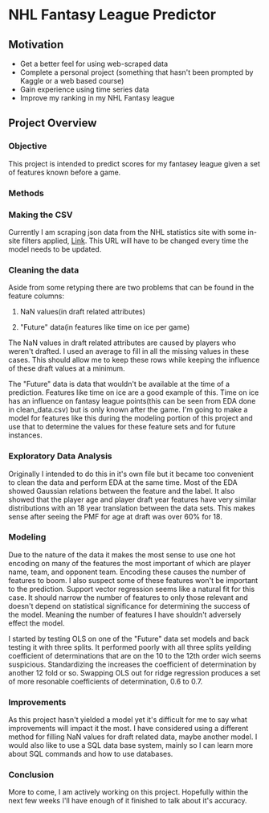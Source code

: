 # NHL Fantasy League Predictor

## Motivation
* Get a better feel for using web-scraped data
* Complete a personal project (something that hasn't been prompted by Kaggle or
  a web based course)
* Gain experience using time series data
* Improve my ranking in my NHL Fantasy league

## Project Overview

### Objective
This project is intended to predict scores for my fantasey league given a set of features known before a game.

### Methods

### Making the CSV
Currently I am scraping json data from the NHL statistics site with some
in-site filters applied,
[Link](http://www.nhl.com/stats/rest/skaters?isAggregate=false&reportType=basic&isGame=true&reportName=skatersummary&sort=[{%22property%22:%22points%22,%22direction%22:%22DESC%22},{%22property%22:%22goals%22,%22direction%22:%22DESC%22},{%22property%22:%22assists%22,%22direction%22:%22DESC%22}]&cayenneExp=gameDate%3E=%222017-10-04%22%20and%20gameDate%3C=%222018-01-02%22%20and%20gameTypeId=2).
This URL will have to be changed every time the model needs to be updated.

### Cleaning the data
Aside from some retyping there are two problems that can be found in the
feature columns:

1. NaN values(in draft related attributes)

2. "Future" data(in features like time on ice per game)

The NaN values in draft related attributes are caused by players who weren't
drafted. I used an average to fill in all the missing values in these cases.
This should allow me to keep these rows while keeping the influence of these
draft values at a minimum. 

The "Future" data is data that wouldn't be available at the time of a
prediction. Features like time on ice are a good example of this. Time on ice has an influence on fantasy league points(this can be seen from EDA done in
clean_data.csv) but is only known after the game. I'm going to make a model for
features like this during the modeling portion of this project and use that to
determine the values for these feature sets and for future instances.

### Exploratory Data Analysis
Originally I intended to do this in it's own file but it became too convenient
to clean the data and perform EDA at the same time. Most of the EDA showed
Gaussian relations between the feature and the label. It also showed that the
player age and player draft year features have very similar distributions with
an 18 year translation between the data sets. This makes sense after seeing the
PMF for age at draft was over 60% for 18.

### Modeling
Due to the nature of the data it makes the most sense to use one hot encoding
on many of the features the most important of which are player name, team, and opponent team. Encoding these causes the number of features to boom. I also suspect some of these features won't be important to the prediction. Support vector regression seems like a natural fit for this case. It should narrow the number of features to only those relevant and doesn't depend on statistical significance for determining the success of the model. Meaning the number of features I have shouldn't adversely effect the model.

I started by testing OLS on one of the "Future" data set models and back testing it with three splits. It performed poorly with all three splits yeilding coefficient of determinations that are on the 10 to the 12th order wich seems suspicious. Standardizing the increases the coefficient of determination by another 12 fold or so. Swapping OLS out for ridge regression produces a set of more resonable coefficients of determination, 0.6 to 0.7.

### Improvements
As this project hasn't yielded a model yet it's difficult for me to say what
improvements will impact it the most. I have considered using a different method
for filling NaN values for draft related data, maybe another model. I would also
like to use a SQL data base system, mainly so I can learn more about SQL
commands and how to use databases.

### Conclusion
More to come, I am actively working on this project. Hopefully within the next few
weeks I'll have enough of it finished to talk about it's accuracy.
